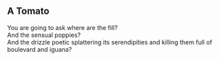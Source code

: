 A Tomato
--------
You are going to ask where are the fill?  
And the sensual poppies?  
And the drizzle poetic splattering its serendipities and killing them full of  
boulevard and iguana?  
